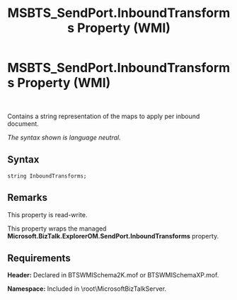 ﻿---
title: MSBTS_SendPort.InboundTransforms Property (WMI)
TOCTitle: MSBTS_SendPort.InboundTransforms Property (WMI)
ms:assetid: 03d7b925-a839-4a7c-a4e3-6c0e64783529
ms:mtpsurl: https://msdn.microsoft.com/en-us/library/Aa546800(v=BTS.80)
ms:contentKeyID: 51525948
ms.date: 08/30/2017
mtps_version: v=BTS.80
---

# MSBTS\_SendPort.InboundTransforms Property (WMI)

 

Contains a string representation of the maps to apply per inbound document.

*The syntax shown is language neutral.*

## Syntax

``` 
string InboundTransforms;  
```

## Remarks

This property is read-write.

This property wraps the managed **Microsoft.BizTalk.ExplorerOM.SendPort.InboundTransforms** property.

## Requirements

**Header:** Declared in BTSWMISchema2K.mof or BTSWMISchemaXP.mof.

**Namespace:** Included in \\root\\MicrosoftBizTalkServer.

